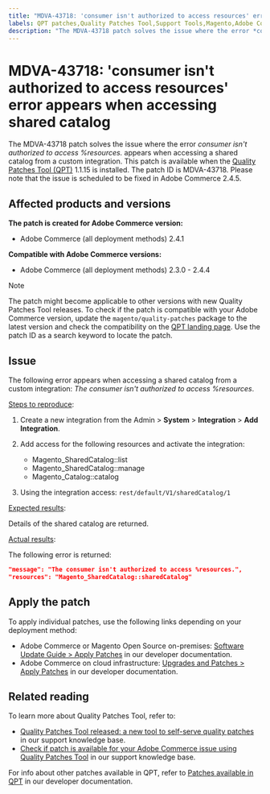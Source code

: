 ```yaml
---
title: "MDVA-43718: 'consumer isn't authorized to access resources' error appears when accessing shared catalog"
labels: QPT patches,Quality Patches Tool,Support Tools,Magento,Adobe Commerce,cloud infrastructure,on-premises,QPT 1.1.15,shared catalog,resources,consumer,access,custom integration,2.3.0,2.3.1,2.3.2,2.3.2-p2,2.3.3,2.3.3-p1,2.3.4,2.3.4-p2,2.3.5,2.3.5-p1,2.3.5-p2,2.3.6,2.3.6-p1,2.3.7,2.3.7-p1,2.3.7-p2,2.3.7-p3,2.4.0,2.4.0-p1,2.4.1,2.4.1-p1,2.4.2,2.4.2-p1,2.4.2-p2,2.4.3,2.4.3-p1,2.4.3-p2,2.4.4
description: "The MDVA-43718 patch solves the issue where the error *consumer isn't authorized to access %resources.* appears when accessing a shared catalog from a custom integration. This patch is available when the [Quality Patches Tool (QPT)](https://support.magento.com/hc/en-us/articles/360047139492) 1.1.15 is installed. The patch ID is MDVA-43718. Please note that the issue is scheduled to be fixed in Adobe Commerce 2.4.5."
---
```


# MDVA-43718: 'consumer isn't authorized to access resources' error appears when accessing shared catalog

The MDVA-43718 patch solves the issue where the error *consumer isn't authorized to access %resources.* appears when accessing a shared catalog from a custom integration. This patch is available when the [Quality Patches Tool (QPT)](https://support.magento.com/hc/en-us/articles/360047139492) 1.1.15 is installed. The patch ID is MDVA-43718. Please note that the issue is scheduled to be fixed in Adobe Commerce 2.4.5.

## Affected products and versions

**The patch is created for Adobe Commerce version:**

* Adobe Commerce (all deployment methods) 2.4.1

**Compatible with Adobe Commerce versions:**

* Adobe Commerce (all deployment methods) 2.3.0 - 2.4.4

>[!NOTE]
>
>The patch might become applicable to other versions with new Quality Patches Tool releases. To check if the patch is compatible with your Adobe Commerce version, update the `magento/quality-patches` package to the latest version and check the compatibility on the [QPT landing page](https://devdocs.magento.com/quality-patches/tool.html#patch-grid). Use the patch ID as a search keyword to locate the patch.

## Issue

The following error appears when accessing a shared catalog from a custom integration: *The consumer isn't authorized to access %resources*.

<u>Steps to reproduce</u>:

1. Create a new integration from the Admin > **System** > **Integration** > **Add Integration**.
1. Add access for the following resources and activate the integration:

    * Magento_SharedCatalog::list
    * Magento_SharedCatalog::manage
    * Magento_Catalog::catalog

1. Using the integration access: `rest/default/V1/sharedCatalog/1`

<u>Expected results</u>:

Details of the shared catalog are returned.

<u>Actual results</u>:

The following error is returned:

```JSON
"message": "The consumer isn't authorized to access %resources.",
"resources": "Magento_SharedCatalog::sharedCatalog"
```

## Apply the patch

To apply individual patches, use the following links depending on your deployment method:

* Adobe Commerce or Magento Open Source on-premises: [Software Update Guide > Apply Patches](https://devdocs.magento.com/guides/v2.4/comp-mgr/patching/mqp.html) in our developer documentation.
* Adobe Commerce on cloud infrastructure: [Upgrades and Patches > Apply Patches](https://devdocs.magento.com/cloud/project/project-patch.html) in our developer documentation.

## Related reading

To learn more about Quality Patches Tool, refer to:

* [Quality Patches Tool released: a new tool to self-serve quality patches](https://support.magento.com/hc/en-us/articles/360047139492) in our support knowledge base.
* [Check if patch is available for your Adobe Commerce issue using Quality Patches Tool](https://support.magento.com/hc/en-us/articles/360047125252) in our support knowledge base.

For info about other patches available in QPT, refer to [Patches available in QPT](https://devdocs.magento.com/quality-patches/tool.html#patch-grid) in our developer documentation. 